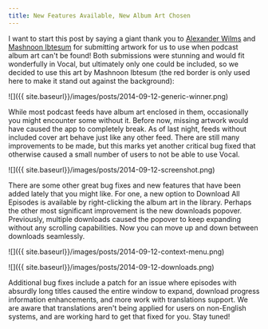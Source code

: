 ```yaml
---
title: New Features Available, New Album Art Chosen
---
```


I want to start this post by saying a giant thank you to [Alexander Wilms](https://plus.google.com/b/115162318639836328992/108765068982155032468) and [Mashnoon Ibtesum](https://plus.google.com/u/0/102813129548010449853) for submitting artwork for us to use when podcast album art can't be found! Both submissions were stunning and would fit wonderfully in Vocal, but ultimately only one could be included, so we decided to use this art by Mashnoon Ibtesum (the red border is only used here to make it stand out against the background):

![]({{ site.baseurl}}/images/posts/2014-09-12-generic-winner.png)

While most podcast feeds have album art enclosed in them, occasionally you might encounter some without it. Before now, missing artwork would have caused the app to completely break. As of last night, feeds without included cover art behave just like any other feed. There are still many improvements to be made, but this marks yet another critical bug fixed that otherwise caused a small number of users to not be able to use Vocal.

![]({{ site.baseurl}}/images/posts/2014-09-12-screenshot.png)

There are some other great bug fixes and new features that have been added lately that you might like. For one, a new option to Download All Episodes is available by right-clicking the album art in the library. Perhaps the other most significant improvement is the new downloads popover. Previously, multiple downloads caused the popover to keep expanding without any scrolling capabilities. Now you can move up and down between downloads seamlessly.

![]({{ site.baseurl}}/images/posts/2014-09-12-context-menu.png)

![]({{ site.baseurl}}/images/posts/2014-09-12-downloads.png)

Additional bug fixes include a patch for an issue where episodes with absurdly long titles caused the entire window to expand, download progress information enhancements, and more work with translations support. We are aware that translations aren't being applied for users on non-English systems, and are working hard to get that fixed for you. Stay tuned!
